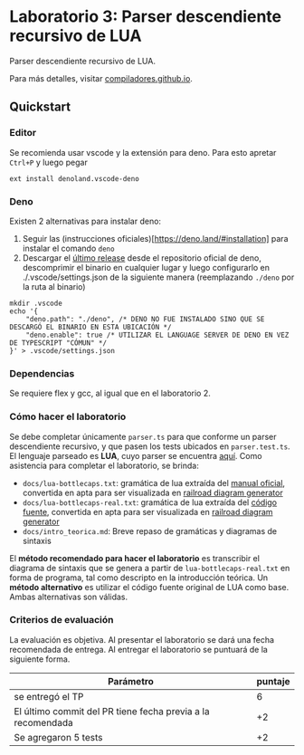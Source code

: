 # Laboratorio 3: Parser descendiente recursivo de LUA

Parser descendiente recursivo de LUA.

Para más detalles, visitar [compiladores.github.io](https://compiladores.github.io).

## Quickstart

### Editor
Se recomienda usar vscode y la extensión para deno. Para esto apretar `Ctrl+P` y luego pegar
```
ext install denoland.vscode-deno
```
### Deno
Existen 2 alternativas para instalar deno:
1. Seguir las (instrucciones oficiales)[https://deno.land/#installation] para instalar el comando `deno`
2. Descargar el [último release](https://github.com/denoland/deno/releases/tag/v1.18.1) desde el repositorio oficial de deno, descomprimir el binario en cualquier lugar y luego configurarlo en ./.vscode/settings.json de la siguiente manera (reemplazando `./deno` por la ruta al binario)
```
mkdir .vscode
echo '{
    "deno.path": "./deno", /* DENO NO FUE INSTALADO SINO QUE SE DESCARGÓ EL BINARIO EN ESTA UBICACIÓN */
    "deno.enable": true /* UTILIZAR EL LANGUAGE SERVER DE DENO EN VEZ DE TYPESCRIPT "CÓMUN" */
}' > .vscode/settings.json
```

### Dependencias
Se requiere flex y gcc, al igual que en el laboratorio 2.

### Cómo hacer el laboratorio
Se debe completar únicamente `parser.ts` para que conforme un parser descendiente recursivo, y que pasen los tests ubicados en `parser.test.ts`. El lenguaje parseado es **LUA**, cuyo parser se encuentra [aquí](http://www.lua.org/source/5.3/lparser.c.html). Como asistencia para completar el laboratorio, se brinda:
- `docs/lua-bottlecaps.txt`: gramática de lua extraída del [manual oficial](https://www.lua.org/manual/5.3/manual.html#9), convertida en apta para ser visualizada en [railroad diagram generator](https://www.bottlecaps.de/rr/)
- `docs/lua-bottlecaps-real.txt`: gramática de lua extraída del [código fuente](http://www.lua.org/source/5.3/lparser.c.html), convertida en apta para ser visualizada en [railroad diagram generator](https://www.bottlecaps.de/rr/)
- `docs/intro_teorica.md`: Breve repaso de gramáticas y diagramas de sintaxis

El **método recomendado para hacer el laboratorio** es transcribir el diagrama de sintaxis que se genera a partir de `lua-bottlecaps-real.txt` en forma de programa, tal como descripto en la introducción teórica. Un **método alternativo** es utilizar el código fuente original de LUA como base. Ambas alternativas son válidas.

### Criterios de evaluación
La evaluación es objetiva. Al presentar el laboratorio se dará una fecha recomendada de entrega.
Al entregar el laboratorio se puntuará de la siguiente forma.

|Parámetro|puntaje|
|-|-|
|se entregó el TP|6|
|El último commit del PR tiene fecha previa a la recomendada|+2|
|Se agregaron 5 tests|+2|